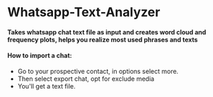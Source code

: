 # Whatsapp-Text-Analyzer

#### Takes whatsapp chat text file as input and creates word cloud and frequency plots, helps you realize most used phrases and texts

#### How to import a chat:
* Go to your prospective contact, in options select more.
* Then select export chat, opt for exclude media
* You'll get a text file.
